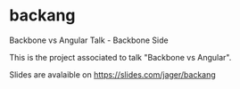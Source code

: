 # backang
Backbone vs Angular Talk - Backbone Side

This is the project associated to talk "Backbone vs Angular".

Slides are avalaible on https://slides.com/jager/backang
